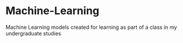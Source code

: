 # Machine-Learning
Machine Learning models created for learning as part of a class in my undergraduate studies
